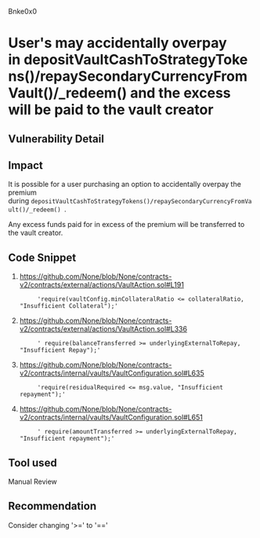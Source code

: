 Bnke0x0
# User's may accidentally overpay in depositVaultCashToStrategyTokens()/repaySecondaryCurrencyFromVault()/_redeem() and the excess will be paid to the vault creator

## Vulnerability Detail

## Impact
It is possible for a user purchasing an option to accidentally overpay the premium during `depositVaultCashToStrategyTokens()/repaySecondaryCurrencyFromVault()/_redeem() `.

Any excess funds paid for in excess of the premium will be transferred to the vault creator.

## Code Snippet

1. https://github.com/None/blob/None/contracts-v2/contracts/external/actions/VaultAction.sol#L191

            'require(vaultConfig.minCollateralRatio <= collateralRatio, "Insufficient Collateral");'

2. https://github.com/None/blob/None/contracts-v2/contracts/external/actions/VaultAction.sol#L336

            ' require(balanceTransferred >= underlyingExternalToRepay, "Insufficient Repay");'

3. https://github.com/None/blob/None/contracts-v2/contracts/internal/vaults/VaultConfiguration.sol#L635

            'require(residualRequired <= msg.value, "Insufficient repayment");'

4. https://github.com/None/blob/None/contracts-v2/contracts/internal/vaults/VaultConfiguration.sol#L651

            ' require(amountTransferred >= underlyingExternalToRepay, "Insufficient repayment");'

## Tool used

Manual Review

## Recommendation
Consider changing '>=' to '=='
